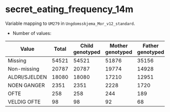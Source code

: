 # secret_eating_frequency_14m
Variable mapping to `UM279` in `Ungdomsskjema_Mor_v12_standard`.
- Number of values:

| Value | Total | Child genotyped | Mother genotyped | Father genotyped |
| ----- | ----- | --------------- | ---------------- | ---------------- |
| Missing | 54521 | 54521 | 51876 | 35156 |
| Non-missing | 20787 | 20787 | 19774 | 14928 |
| ALDRI/SJELDEN | 18080 | 18080 | 17210 |12951 |
| NOEN GANGER | 2351 | 2351 | 2228 |1720 |
| OFTE | 258 | 258 | 244 |189 |
| VELDIG OFTE | 98 | 98 | 92 |68 |



